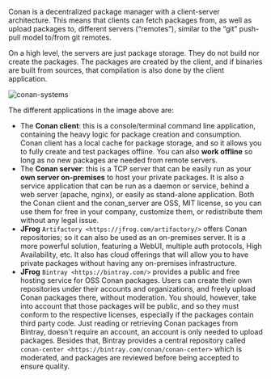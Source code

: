 Conan is a decentralized package manager with a client-server architecture. This means that clients
can fetch packages from, as well as upload packages to, different servers (“remotes”), similar to
the “git” push-pull model to/from git remotes.

On a high level, the servers are just package storage. They do not build nor create the packages.
The packages are created by the client, and if binaries are built from sources, that compilation is
also done by the client application.

![conan-systems](https://docs.conan.io/en/latest/_images/systems.png)

The different applications in the image above are:

- The **Conan client**: this is a console/terminal command line application, containing the heavy
  logic for package creation and consumption. Conan client has a local cache for package storage,
  and so it allows you to fully create and test packages offline.  You can also **work offline** so
  long as no new packages are needed from remote servers.
- The **Conan server**: this is a TCP server that can be easily run as your **own server
  on-premises** to host your private packages. It is also a service application that can be run as a
  daemon or service, behind a web server (apache, nginx), or easily as stand-alone application. Both
  the Conan client and the conan_server are OSS, MIT license, so you can use them for free in your
  company, customize them, or redistribute them without any legal issue.
- **JFrog** `Artifactory <https://jfrog.com/artifactory/>` offers Conan repositories; so it can
  also be used as an on-premises server. It is a more powerful solution, featuring a WebUI, multiple
  auth protocols, High Availability, etc. It also has cloud offerings that will allow you to have
  private packages without having any on-premises infrastructure.
- **JFrog** `Bintray <https://bintray.com/>` provides a public and free hosting service for OSS
  Conan packages. Users can create their own repositories under their accounts and organizations,
  and freely upload Conan packages there, without moderation. You should, however, take into account
  that those packages will be public, and so they must conform to the respective licenses,
  especially if the packages contain third party code. Just reading or retrieving Conan packages
  from Bintray, doesn't require an account, an account is only needed to upload packages. Besides
  that, Bintray provides a central repository called `conan-center <https://bintray.com/conan/conan-center>`
  which is moderated, and packages are reviewed before
  being accepted to ensure quality.
